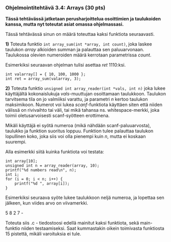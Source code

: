 ### Ohjelmointitehtävä 3.4: Arrays (30 pts)

**Tässä tehtävässä jatketaan perusharjoittelua osoittimien ja taulukoiden
kanssa, mutta nyt toteutat asiat omassa ohjelmassasi.**

Tässä tehtävässä sinun on määrä toteuttaa kaksi funktiota seuraavasti.

**1)** Toteuta funktio `int array_sum(int *array, int count)`, joka laskee
taulukon *array* alkioiden summan ja palauttaa sen
paluuarvonaan. Taulukossa olevien numeroiden määrä kerrotaan
parametrissa *count*.

Esimerkiksi seuraavan ohjelman tulisi asettaa *ret* 1110:ksi.

    int valarray[] = { 10, 100, 1000 };
    int ret = array_sum(valarray, 3);
    
**2)** Toteuta funktio `unsigned int array_reader(int *vals, int n)` joka
lukee käyttäjältä kokonaislukuja *vals*-muuttujan osoittamaan
taulukkoon. Taulukon tarvitsema tila on jo valmiiksi varattu, ja
parametri *n* kertoo taulukon maksimikoon. Numerot voi lukea
*scanf*-funktiota käyttäen siten että niiden välissä on rivivaihto tai
väli, tai mikä tahansa ns. whitespace-merkki, joka toimii
oletusarvoisesti scanf-syötteen erottimena.

Mikäli käyttäjä ei syötä numeroa (mikä nähdään scanf-paluuarvosta),
taulukko ja funktion suoritus loppuu. Funktion tulee palauttaa
taulukon lopullinen koko, joka siis voi olla pienempi kuin *n*, mutta
ei koskaan suurempi.

Alla esimerkki siitä kuinka funktiota voi testata:

    int array[10];
    unsigned int n = array_reader(array, 10);
    printf("%d numbers read\n", n);
    int i;
    for (i = 0; i < n; i++) {
        printf("%d ", array[i]);
    }

Esimerkiksi seuraava syöte lukee taulukkoon neljä numeroa, ja lopettaa
sen jälkeen, kun viides arvo on viivamerkki.

5 8 2 7 -

Toteuta siis .c - tiedostoosi edellä mainitut kaksi funktiota, sekä
main-funktio niiden testaamiseksi. Saat kummastakin oikein toimivasta
funktiosta 15 pistettä, mikäli varoituksia ei tule.
